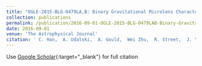 ```yaml
---
title: "OGLE-2015-BLG-0479LA,B: Binary Gravitational Microlens Characterized by Simultaneous Ground-based and Space-based Observations"
collection: publications
permalink: /publication/2016-09-01-OGLE-2015-BLG-0479LAB-Binary-Gravitational-Microlens-Characterized-by-Simultaneous-Ground-based-and-Space-based-Observations
date: 2016-09-01
venue: 'The Astrophysical Journal'
citation: ' C. Han,  A. Udalski,  A. Gould,  Wei Zhu,  R. Street,  J. Yee,  C. Beichman,  C. Bryden,  S. Calchi Novati,  S. Carey,  M. Fausnaugh,  B. Gaudi,  Calen Henderson,  Y. Shvartzvald,  B. Wibking,  M. Szymański,  I. Soszyński,  J. Skowron,  P. Mróz,  R. Poleski,  P. Pietrukowicz,  S. Kozłowski,  K. Ulaczyk,  Ł. Wyrzykowski,  M. Pawlak,  Y. Tsapras,  M. Hundertmark,  E. Bachelet,  M. Dominik,  D. Bramich,  A. Cassan,  R. Figuera Jaimes,  K. Horne,  C. Ranc,  R. Schmidt,  C. Snodgrass,  J. Wambsganss,  I. Steele,  J. Menzies,  S. Mao,  V. Bozza,  U. Jørgensen,  K. Alsubai,  S. Ciceri,  G. D&apos;Ago,  T. Haugbølle,  F. Hessman,  T. Hinse,  D. Juncher,  H. Korhonen,  L. Mancini,  A. Popovas,  M. Rabus,  S. Rahvar,  G. Scarpetta,  J. Skottfelt,  J. Southworth,  D. Starkey,  J. Surdej,  O. Wertz,  M. Zarucki,  R. Pogge,  D. DePoy, &quot;OGLE-2015-BLG-0479LA,B: Binary Gravitational Microlens Characterized by Simultaneous Ground-based and Space-based Observations.&quot; The Astrophysical Journal, 2016.'
---
```

Use [Google Scholar](https://scholar.google.com/scholar?q=OGLE+2015+BLG+0479LA,B:+Binary+Gravitational+Microlens+Characterized+by+Simultaneous+Ground+based+and+Space+based+Observations){:target="_blank"} for full citation